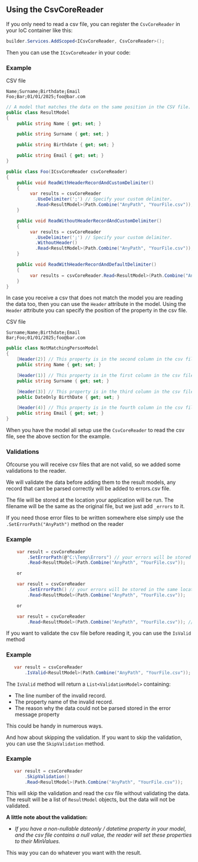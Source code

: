 ## Using the CsvCoreReader
If you only need to read a csv file, you can register the `CsvCoreReader` in your IoC container like this:

```csharp
builder.Services.AddScoped<ICsvCoreReader, CsvCoreReader>();
```

Then you can use the `ICsvCoreReader` in your code:

### Example

CSV file
```text
Name;Surname;Birthdate;Email
Foo;Bar;01/01/2025;foo@bar.com
```

```csharp
// A model that matches the data on the same position in the CSV file.
public class ResultModel
{
    public string Name { get; set; }

    public string Surname { get; set; }

    public string Birthdate { get; set; }

    public string Email { get; set; }
}
```

```csharp
public class Foo(ICsvCoreReader csvCoreReader)
{
    public void ReadWithHeaderRecordAndCustomDelimiter()
    {
         var results = csvCoreReader
           .UseDelimiter(';') // Specify your custom delimiter.
           .Read<ResultModel>(Path.Combine("AnyPath", "YourFile.csv")); // Read and map the data to your own model and yes the result is a IEnumerable of your model.
    }

    public void ReadWithoutHeaderRecordAndCustomDelimiter()
    {
         var results = csvCoreReader
           .UseDelimiter(';') // Specify your custom delimiter.
           .WithoutHeader()
           .Read<ResultModel>(Path.Combine("AnyPath", "YourFile.csv")); // Read and map the data to your own model and yes the result is a IEnumerable of your model.
    }

    public void ReadWithHeaderRecordAndDefaultDelimiter()
    {
         var results = csvCoreReader.Read<ResultModel>(Path.Combine("AnyPath", "YourFile.csv")); // Read and map the data to your own model and yes the result is a IEnumerable of your model.
    }
}
```

In case you receive a csv that does not match the model you are reading the data too, then you can use the `Header` attribute in the model.
Using the `Header` attribute you can specify the position of the property in the csv file.

CSV file
```text
Surname;Name;Birthdate;Email
Bar;Foo;01/01/2025;foo@bar.com
```

```csharp
public class NotMatchingPersonModel
{
    [Header(2)] // This property is in the second column in the csv file.
    public string Name { get; set; }

    [Header(1)] // This property is in the first column in the csv file.
    public string Surname { get; set; }

    [Header(3)] // This property is in the third column in the csv file.
    public DateOnly BirthDate { get; set; }

    [Header(4)] // This property is in the fourth column in the csv file.
    public string Email { get; set; }
}
```

When you have the model all setup use the `CsvCoreReader` to read the csv file, see the above section for the example.

### Validations

Ofcourse you will receive csv files that are not valid, so we added some validations to the reader.

We will validate the data before adding them to the result models, any record that cant be parsed correctly will be added to errors.csv file.

The file will be stored at the location your application will be run. The filename will be the same as the original file, but we just add `_errors` to it.

If you need those error files to be written somewhere else simply use the `.SetErrorPath("AnyPath")` method on the reader

### Example

```csharp
    var result = csvCoreReader
        .SetErrorPath(@"C:\Temp\Errors") // your errors will be stored in here, ofcourse you would put this in a configuration file ;)
        .Read<ResultModel>(Path.Combine("AnyPath", "YourFile.csv"));

    or

    var result = csvCoreReader
        .SetErrorPath() // your errors will be stored in the same location as the application is run.
        .Read<ResultModel>(Path.Combine("AnyPath", "YourFile.csv"));

    or

    var result = csvCoreReader
        .Read<ResultModel>(Path.Combine("AnyPath", "YourFile.csv")); // your errors will be stored in the same location as the application is run.
```

If you want to validate the csv file before reading it, you can use the `IsValid` method

### Example

```csharp
   var result = csvCoreReader
       .IsValid<ResultModel>(Path.Combine("AnyPath", "YourFile.csv"));
```

The `IsValid` method will return a `List<ValidationModel>` containing:
- The line number of the invalid record.
- The property name of the invalid record.
- The reason why the data could not be parsed stored in the error message property

This could be handy in numerous ways.

And how about skipping the validation. If you want to skip the validation, you can use the `SkipValidation` method.
### Example

```csharp
   var result = csvCoreReader
       .SkipValidation()
       .Read<ResultModel>(Path.Combine("AnyPath", "YourFile.csv"));
```

This will skip the validation and read the csv file without validating the data.
The result will be a list of `ResultModel` objects, but the data will not be validated.

**A little note about the validation:**
- _If you have a non-nullable dateonly / datetime property in your model, and the csv file contains a null value, the reader will set these properties to their MinValues._

This way you can do whatever you want with the result.
